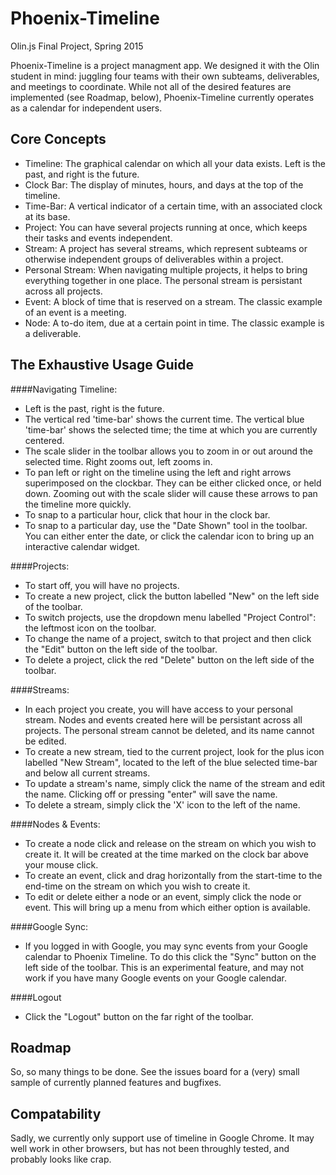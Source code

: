 # Phoenix-Timeline
Olin.js Final Project, Spring 2015

Phoenix-Timeline is a project managment app. We designed it with the Olin student in mind: juggling four teams with their own subteams, deliverables, and meetings to coordinate. While not all of the desired features are implemented (see Roadmap, below), Phoenix-Timeline currently operates as a calendar for independent users.

## Core Concepts
- Timeline: The graphical calendar on which all your data exists. Left is the past, and right is the future.
- Clock Bar: The display of minutes, hours, and days at the top of the timeline.
- Time-Bar: A vertical indicator of a certain time, with an associated clock at its base.
- Project: You can have several projects running at once, which keeps their tasks and events independent.
- Stream: A project has several streams, which represent subteams or otherwise independent groups of deliverables within a project.
- Personal Stream: When navigating multiple projects, it helps to bring everything together in one place. The personal stream is persistant across all projects.
- Event: A block of time that is reserved on a stream. The classic example of an event is a meeting.
- Node: A to-do item, due at a certain point in time. The classic example is a deliverable.
 

## The Exhaustive Usage Guide
####Navigating Timeline:
- Left is the past, right is the future.
- The vertical red 'time-bar' shows the current time. The vertical blue 'time-bar' shows the selected time; the time at which you are currently centered.
- The scale slider in the toolbar allows you to zoom in or out around the selected time. Right zooms out, left zooms in.
- To pan left or right on the timeline using the left and right arrows superimposed on the clockbar. They can be either clicked once, or held down. Zooming out with the scale slider will cause these arrows to pan the timeline more quickly.
- To snap to a particular hour, click that hour in the clock bar.
- To snap to a particular day, use the "Date Shown" tool in the toolbar. You can either enter the date, or click the calendar icon to bring up an interactive calendar widget.

####Projects:
- To start off, you will have no projects.
- To create a new project, click the button labelled "New" on the left side of the toolbar.
- To switch projects, use the dropdown menu labelled "Project Control": the leftmost icon on the toolbar.
- To change the name of a project, switch to that project and then click the "Edit" button on the left side of the toolbar.
- To delete a project, click the red "Delete" button on the left side of the toolbar.

####Streams:
- In each project you create, you will have access to your personal stream. Nodes and events created here will be persistant across all projects. The personal stream cannot be deleted, and its name cannot be edited.
- To create a new stream, tied to the current project, look for the plus icon labelled "New Stream", located to the left of the blue selected time-bar and below all current streams.
- To update a stream's name, simply click the name of the stream and edit the name. Clicking off or pressing "enter" will save the name.
- To delete a stream, simply click the 'X' icon to the left of the name.

####Nodes & Events:
- To create a node click and release on the stream on which you wish to create it. It will be created at the time marked on the clock bar above your mouse click.
- To create an event, click and drag horizontally from the start-time to the end-time on the stream on which you wish to create it.
- To edit or delete either a node or an event, simply click the node or event. This will bring up a menu from which either option is available.

####Google Sync:
- If you logged in with Google, you may sync events from your Google calendar to Phoenix Timeline. To do this click the "Sync" button on the left side of the toolbar. This is an experimental feature, and may not work if you have many Google events on your Google calendar.

####Logout
- Click the "Logout" button on the far right of the toolbar.


## Roadmap
So, so many things to be done. See the issues board for a (very) small sample of currently planned features and bugfixes.

## Compatability
Sadly, we currently only support use of timeline in Google Chrome. It may well work in other browsers, but has not been throughly tested, and probably looks like crap.
